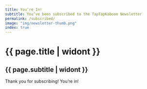 ```yaml
---
title: You’re In!
subtitle: You’ve been subscribed to the TapTapKaboom Newsletter
permalink: /subscribed/
image: "img/newsletter-thumb.png"
index: true
---
```

# {{ page.title | widont }}
## {{ page.subtitle | widont }}

<p>Thank you for subscribing! You’re in!</p>
